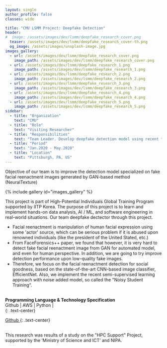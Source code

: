 ```yaml
---
layout: single
author_profile: false
classes: wide

title: "CMU LSMM Project: Deepfake Detection"
header:
#  image: /assets/images/dev/lsmm/deepfake_research_cover.png
  teaser: /assets/images/dev/lsmm/deepfake_research_cover-th.png
  og_image: /assets/images/unsplash-image.jpg
images_gallery:
  - url: /assets/images/dev/lsmm/deepfake_research_cover.png
    image_path: /assets/images/dev/lsmm/deepfake_research_cover.png
  - url: /assets/images/dev/lsmm/deepfake_research_1.png
    image_path: /assets/images/dev/lsmm/deepfake_research_1.png
  - url: /assets/images/dev/lsmm/deepfake_research_2.png
    image_path: /assets/images/dev/lsmm/deepfake_research_2.png
  - url: /assets/images/dev/lsmm/deepfake_research_3.png
    image_path: /assets/images/dev/lsmm/deepfake_research_3.png
  - url: /assets/images/dev/lsmm/deepfake_research_4.png
    image_path: /assets/images/dev/lsmm/deepfake_research_4.png
  - url: /assets/images/dev/lsmm/deepfake_research_5.png
    image_path: /assets/images/dev/lsmm/deepfake_research_5.png
sidebar:
  - title: "Organization"
    text: "CMU"
  - title: "Role"
    text: "Visiting Researcher"
  - title: "Responsibilities"
    text: "Team Leader. Develop deepfake detection model using recent technology" 
  - title: "Period"
    text: "Jan.2020 - May.2020"
  - title: "Location"
    text: "Pittsburgh, PA, US" 
---
```


Objective of our team is to improve the detection model specialized on fake facial reenactment images generated by GAN-based method (NeuralTexture)

{% include gallery id="images_gallery" %}

This project is part of High-Potential Individuals Global Training Program supported by IITP Korea. The purpose of this project is to learn and implement hands-on data analysis, AI / ML, and software engineering in real-world situations. Our team deepfake dectector through this project.

<ul>
  <li>Facial reenactment is manipulation of human facial expression using some 'actor' source, which can be serious problem if it is abused upon renowned individuals (like the president of the United Stated, etc.)</li>
  <li>From FaceForensics++ paper, we found that however, it is very hard to detect fake facial reenactment image from GAN for automated model, and even for human perspective. In addition, we are going to try improve detection performance upon low-quality fake images.</li>
  <li>Therefore, we focus on the facial reenactment detection for social goodness, based on the state-of-the-art CNN-based image classifier, EfficientNet. Also, we implement the recent semi-supervised learning approach with noise added model, so called the "Noisy Student Training“.</li>
</ul>

<br>
<b>Programming Language & Technology Specification</b>
<div class="notice">
  <i class="fab fa-fw fa-github" ></i> Github | 
  <i class="fab fa-fw fa-aws" ></i> AWS | 
  <i class="fab fa-fw fa-python"></i> Python | 
</div>
{: .text-center}

<a href="https://github.com/yongkyung-oh/" class="btn btn--primary" style="width: 10em"> <i class="fab fa-fw fa-github" ></i> Github </a>
{: .text-center}

<br>
This research was results of a study on the "HPC Support" Project, supported by the ‘Ministry of Science and ICT’ and NIPA.